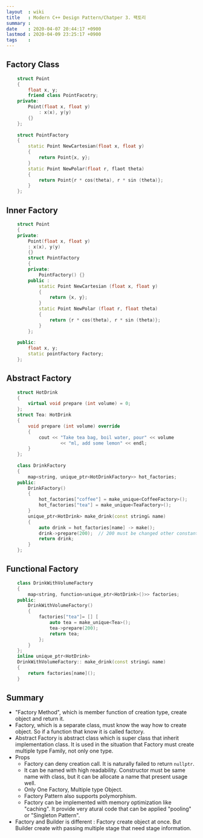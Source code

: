 ```yaml
---
layout  : wiki
title   : Modern C++ Design Pattern/Chatper 3. 팩토리
summary : 
date    : 2020-04-07 20:44:17 +0900
lastmod : 2020-04-09 23:25:17 +0900
tags    : 
---
```

## Factory Class
```cpp
    struct Point
    {
    	float x, y;
    	friend class PointFacotry;
    private:
    	Point(float x, float y) 
    		: x(x), y(y) 
    	{}
    };
    
    struct PointFactory
    {
    	static Point NewCartesian(float x, float y)
    	{
    		return Point{x, y};
    	}
    	static Point NewPolar(float r, flaot theta)
    	{
    		return Point{r * cos(theta), r * sin (theta)};
    	}
    };
```

## Inner Factory
```cpp
    struct Point
    {
    private:
    	Point(float x, float y)
    	: x(x), y(y)
    	{}
    	struct PointFactory
    	{
    	private:
    		PointFactory() {}
    	public :
    		static Point NewCartesian (float x, float y)
    		{
    			return {x, y};
    		}
    		static Point NewPolar (float r, float theta)
    		{
    			return {r * cos(theta), r * sin (theta)};
    		}
    	};
    
    public:
    	float x, y;
    	static pointFactory Factory;
    };
```

## Abstract Factory

```cpp
    struct HotDrink
    {
    	virtual void prepare (int volume) = 0;
    };
    struct Tea: HotDrink
    {
    	void prepare (int volume) override
    	{
    		cout << "Take tea bag, boil water, pour" << volume
    				<< "ml, add some lemon" << endl;
    	}
    };
    
    class DrinkFactory
    {
    	map<string, unique_ptr<HotDrinkFactory>> hot_factories;
    public:
    	DrinkFactory()
    	{
    		hot_factories["coffee"] = make_unique<CoffeeFactory>();
    		hot_factories["tea"] = make_unique<TeaFactory>();
    	}
    	unique_ptr<HotDrink> make_drink(const string& name)
    	{
    		auto drink = hot_factories[name] -> make();
    		drink->prepare(200);  // 200 must be changed other constant variable
    		return drink;
    	}
    };
```

## Functional Factory

```cpp
    class DrinkWithVolumeFactory
    {
    	map<string, function<unique_ptr<HotDrink>()>> factories;
    public:
    	DrinkWithVolumeFactory()
    	{
    		factories["tea"]= [] [
    			auto tea = make_unique<Tea>();
    			tea->prepare(200);
    			return tea;
    		};
    	}
    };
    inline unique_ptr<HotDrink>
    DrinkWithVolumeFactory:: make_drink(const string& name)
    {
    	return factories[name]();
    }
```

## Summary

- "Factory Method", which is member function of creation type, create object and return it.
- Factory, which is a separate class, must know the way how to create object. So if a function that know it is called factory.
- Abstract Factory is abstract class which is super class that inherit implementation class. It is used in the situation that Factory must create multiple type Family, not only one type.
- Props
    - Factory can deny creation call. It is naturally failed to return `nullptr`.
    - It can be named with high readability. Constructor must be same name with class, but it can be allocate a name that present usage well.
    - Only One Factory, Multiple type Object.
    - Factory Pattern also supports polymorphism.
    - Factory can be implemented with memory optimization like "caching". It provide very atural code that can be applied "pooling" or "Singleton Pattern".
- Factory and Builder is different : Factory create object at once. But Builder create with passing multiple stage that need stage information.


